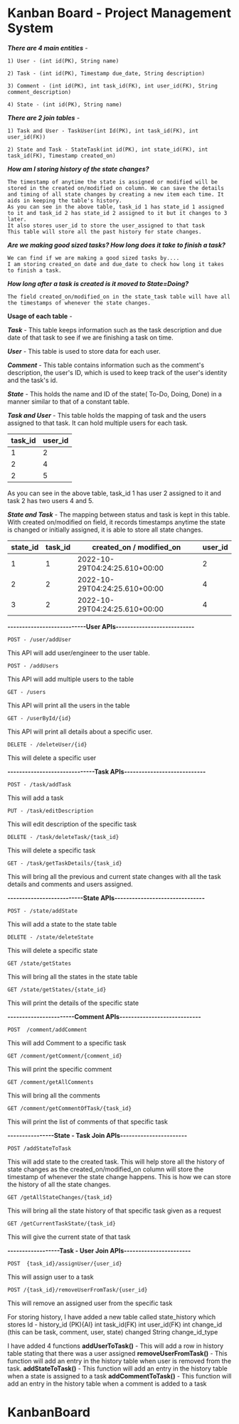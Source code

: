 # Kanban Board - Project Management System
 
 _**There are 4 main entities**_ -

    1) User - (int id(PK), String name)

    2) Task - (int id(PK), Timestamp due_date, String description)

    3) Comment - (int id(PK), int task_id(FK), int user_id(FK), String comment_description)

    4) State - (int id(PK), String name)

_**There are 2 join tables**_ -

    1) Task and User - TaskUser(int Id(PK), int task_id(FK), int user_id(FK))

    2) State and Task - StateTask(int id(PK), int state_id(FK), int task_id(FK), Timestamp created_on)

**_How am I storing history of the state changes?_**

    The timestamp of anytime the state is assigned or modified will be stored in the created on/modified on column. We can save the details and timing of all state changes by creating a new item each time. It aids in keeping the table's history.
    As you can see in the above table, task_id 1 has state_id 1 assigned to it and task_id 2 has state_id 2 assigned to it but it changes to 3 later.
    It also stores user_id to store the user_assigned to that task
    This table will store all the past history for state changes.

**_Are we making good sized tasks? How long does it take to finish a task?_**

    We can find if we are making a good sized tasks by....
    I am storing created_on date and due_date to check how long it takes to finish a task.

**_How long after a task is created is it moved to State=Doing?_**

    The field created_on/modified_on in the state_task table will have all the timestamps of whenever the state changes.

**Usage of each table** - 

**_Task_** - This table keeps information such as the task description and due date of that task to see if we are finishing a task on time. 

**_User_** - This table is used to store data for each user.

**_Comment_** - This table contains information such as the comment's description, the user's ID, which is used to keep track of the user's identity and the task's id.

**_State_** - This holds the name and ID of the state( To-Do, Doing, Done) in a manner similar to that of a constant table.

**_Task and User_** - This table holds the mapping of task and the users assigned to that task. It can hold multiple users for each task.

| task_id | user_id |
|---------|---------|
| 1       | 2       |
| 2       | 4       |
| 2       | 5       |

As you can see in the above table, task_id 1 has user 2 assigned to it and task 2 has two users 4 and 5.

**_State and Task_**  - The mapping between status and task is kept in this table. With created on/modified on field, it records timestamps anytime the state is changed or initially assigned, it is able to store all state changes.

| state_id | task_id | created_on / modified_on      | user_id |
|----------|---------|-------------------------------|---------|
| 1        | 1       | 2022-10-29T04:24:25.610+00:00 | 2
| 2        | 2       | 2022-10-29T04:24:25.610+00:00 | 4
| 3        | 2       | 2022-10-29T04:24:25.610+00:00 | 4


**---------------------------User APIs---------------------------**

    POST - /user/addUser 
This API will add user/engineer to the user table.

    POST - /addUsers 
This API will add multiple users to the table

    GET - /users
This API will print all the users in the table

    GET - /userById/{id}
This API will print all details about a specific user.

    DELETE - /deleteUser/{id}  
This will delete a specific user

**------------------------------Task APIs----------------------------** 

    POST - /task/addTask  
This will add a task

    PUT - /task/editDescription
This will edit description of the specific task

    DELETE - /task/deleteTask/{task_id} 
This will delete a specific task

    GET - /task/getTaskDetails/{task_id}
This will bring all the previous and current state changes with all the task details and comments and users assigned.


**--------------------------State APIs-------------------------------**

    POST - /state/addState 
This will add a state to the state table

    DELETE - /state/deleteState
This will delete a specific state

    GET /state/getStates 
This will bring all the states in the state table

    GET /state/getStates/{state_id} 
This will print the details of the specific state

**-----------------------Comment APIs----------------------------**

    POST  /comment/addComment 
This will add Comment to a specific task

    GET /comment/getComment/{comment_id} 
This will print the specific comment

    GET /comment/getAllComments 
This will bring all the comments

    GET /comment/getCommentOfTask/{task_id} 
This will print the list of comments of that specific task


**----------------State - Task Join APIs-----------------------** 

    POST /addStateToTask 
This will add state to the created task. This will help store all the history of state changes as the created_on/modified_on column will store the timestamp of whenever the state change happens. This is how we can store the history of all the state changes.

    GET /getAllStateChanges/{task_id} 
This will bring all the state history of that specific task given as a request

    GET /getCurrentTaskState/{task_id}
This will give the current state of that task

**------------------Task - User Join APIs-----------------------**

    POST  {task_id}/assignUser/{user_id}
This will assign user to a task

    POST /{task_id}/removeUserFromTask/{user_id}  
This will remove an assigned user from the specific task


For storing history, 
I have added a new table called state_history which stores 
Id - history_id (PK){AI}
int task_id(FK)
int user_id(FK)
int change_id (this can be task, comment, user, state) changed
String change_id_type

I have added 4 functions 
**addUserToTask()** - This will add a row in history table stating that there was a user assigned
**removeUserFromTask()** - This function will add an entry in the history table when user is removed from the task.
**addStateToTask()** - This function will add an entry in the history table when a state is assigned to a task
**addCommentToTask()** - This function will add an entry in the history table when a comment is added to a task

























# KanbanBoard
